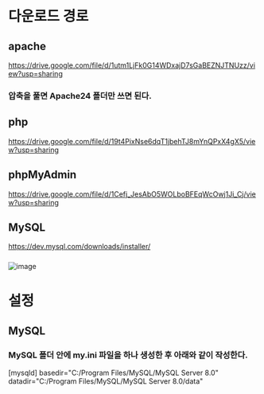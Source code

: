 # 다운로드 경로
## apache
https://drive.google.com/file/d/1utm1LjFk0G14WDxajD7sGaBEZNJTNUzz/view?usp=sharing
### 압축을 풀면 Apache24 폴더만 쓰면 된다.
###
## php
https://drive.google.com/file/d/19t4PixNse6dqT1jbehTJ8mYnQPxX4gX5/view?usp=sharing
###
## phpMyAdmin
https://drive.google.com/file/d/1Cefj_JesAbO5WOLboBFEqWcOwj1Ji_Cj/view?usp=sharing
###
## MySQL
https://dev.mysql.com/downloads/installer/
###
![image](https://user-images.githubusercontent.com/62974484/149966040-a41009c8-0251-45e7-96f6-ec9635797ca5.png)
###

# 설정
## MySQL
### MySQL 폴더 안에 **my.ini** 파일을 하나 생성한 후 아래와 같이 작성한다.
[mysqld]
basedir="C:/Program Files/MySQL/MySQL Server 8.0"
datadir="C:/Program Files/MySQL/MySQL Server 8.0/data"
